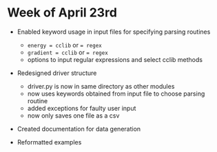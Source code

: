 # Week of April 23rd


* Enabled keyword usage in input files for specifying parsing routines
    * `energy = cclib` or `= regex`
    * `gradient = cclib` or `= regex`
    * options to input regular expressions and select cclib methods

* Redesigned driver structure
    - driver.py is now in same directory as other modules
    - now uses keywords obtained from input file to choose parsing routine
    - added exceptions for faulty user input  
    - now only saves one file as a csv

* Created documentation for data generation

* Reformatted examples 
